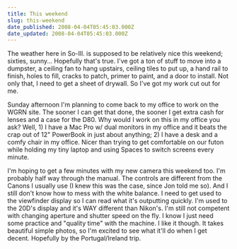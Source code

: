 ```yaml
---
title: This weekend
slug: this-weekend
date_published: 2008-04-04T05:45:03.000Z
date_updated: 2008-04-04T05:45:03.000Z
---
```


The weather here in So-Ill. is supposed to be relatively nice this weekend; sixties, sunny... Hopefully that's true. I've got a ton of stuff to move into a dumpster, a ceiling fan to hang upstairs, ceiling tiles to put up, a hand rail to finish, holes to fill, cracks to patch, primer to paint, and a door to install. Not only that, I need to get a sheet of drywall. So I've got my work cut out for me.

Sunday afternoon I'm planning to come back to my office to work on the WGRN site. The sooner I can get that done, the sooner I get extra cash for lenses and a case for the D80. Why would I work on this in my office you ask? Well, 1) I have a Mac Pro w/ dual monitors in my office and it beats the crap out of 12" PowerBook in just about anything; 2) I have a desk and a comfy chair in my office. Nicer than trying to get comfortable on our futon while holding my tiny laptop and using Spaces to switch screens every minute.

I'm hoping to get a few minutes with my new camera this weekend too. I'm probably half way through the manual. The controls are different from the Canons I usually use (I knew this was the case, since Jon told me so). And I still don't know how to mess with the white balance. I need to get used to the viewfinder display so I can read what it's outputting quickly. I'm used to the 20D's display and it's WAY different than Nikon's. I'm still not competent with changing aperture and shutter speed on the fly. I know I just need some practice and "quality time" with the machine. I like it though. It takes beautiful simple photos, so I'm excited to see what it'll do when I get decent. Hopefully by the Portugal/Ireland trip.
